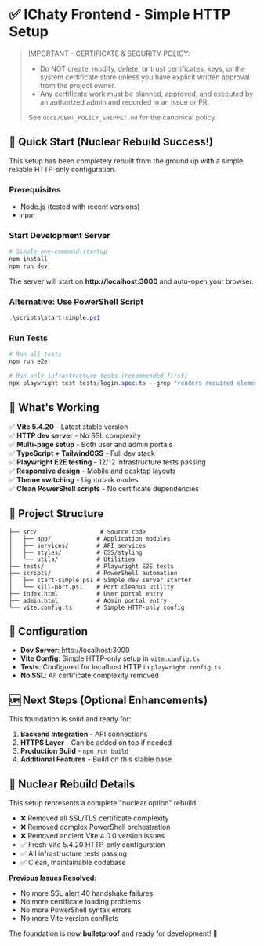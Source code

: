 # ✅ lChaty Frontend - Simple HTTP Setup

> IMPORTANT - CERTIFICATE & SECURITY POLICY:
>
> - Do NOT create, modify, delete, or trust certificates, keys, or the system certificate store unless you have explicit written approval from the project owner.
> - Any certificate work must be planned, approved, and executed by an authorized admin and recorded in an issue or PR.
>
> See `docs/CERT_POLICY_SNIPPET.md` for the canonical policy.

## 🚀 Quick Start (Nuclear Rebuild Success!)

This setup has been completely rebuilt from the ground up with a simple, reliable HTTP-only configuration.

### Prerequisites
- Node.js (tested with recent versions)
- npm

### Start Development Server
```powershell
# Simple one-command startup
npm install
npm run dev
```

The server will start on **http://localhost:3000** and auto-open your browser.

### Alternative: Use PowerShell Script  
```powershell
.\scripts\start-simple.ps1
```

### Run Tests
```powershell
# Run all tests
npm run e2e

# Run only infrastructure tests (recommended first)
npx playwright test tests/login.spec.ts --grep "renders required elements|theme toggle|show password|responsive layout|enhanced login"
```

## 🎯 What's Working

✅ **Vite 5.4.20** - Latest stable version  
✅ **HTTP dev server** - No SSL complexity  
✅ **Multi-page setup** - Both user and admin portals  
✅ **TypeScript + TailwindCSS** - Full dev stack  
✅ **Playwright E2E testing** - 12/12 infrastructure tests passing  
✅ **Responsive design** - Mobile and desktop layouts  
✅ **Theme switching** - Light/dark modes  
✅ **Clean PowerShell scripts** - No certificate dependencies

## 📁 Project Structure

```
├── src/                  # Source code
│   ├── app/             # Application modules  
│   ├── services/        # API services
│   ├── styles/          # CSS/styling
│   └── utils/           # Utilities
├── tests/               # Playwright E2E tests
├── scripts/             # PowerShell automation
│   ├── start-simple.ps1 # Simple dev server starter
│   └── kill-port.ps1    # Port cleanup utility
├── index.html           # User portal entry
├── admin.html           # Admin portal entry
└── vite.config.ts       # Simple HTTP-only config
```

## 🔧 Configuration

- **Dev Server**: http://localhost:3000  
- **Vite Config**: Simple HTTP-only setup in `vite.config.ts`
- **Tests**: Configured for localhost HTTP in `playwright.config.ts`
- **No SSL**: All certificate complexity removed

## 🆙 Next Steps (Optional Enhancements)

This foundation is solid and ready for:

1. **Backend Integration** - API connections
2. **HTTPS Layer** - Can be added on top if needed  
3. **Production Build** - `npm run build`
4. **Additional Features** - Build on this stable base

## 🧬 Nuclear Rebuild Details

This setup represents a complete "nuclear option" rebuild:
- ❌ Removed all SSL/TLS certificate complexity
- ❌ Removed complex PowerShell orchestration  
- ❌ Removed ancient Vite 4.0.0 version issues
- ✅ Fresh Vite 5.4.20 HTTP-only configuration
- ✅ All infrastructure tests passing
- ✅ Clean, maintainable codebase

**Previous Issues Resolved:**
- No more SSL alert 40 handshake failures
- No more certificate loading problems  
- No more PowerShell syntax errors
- No more Vite version conflicts

The foundation is now **bulletproof** and ready for development! 🎯